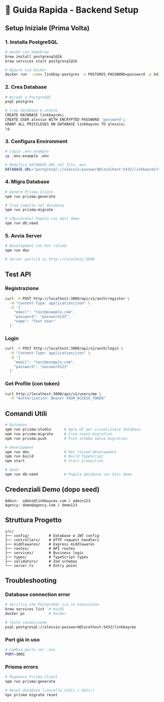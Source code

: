 # 🚀 Guida Rapida - Backend Setup

## Setup Iniziale (Prima Volta)

### 1. Installa PostgreSQL

```bash
# macOS con Homebrew
brew install postgresql@16
brew services start postgresql@16

# Oppure usa Docker
docker run --name linkbay-postgres -e POSTGRES_PASSWORD=password -p 5432:5432 -d postgres:16
```

### 2. Crea Database

```bash
# Accedi a PostgreSQL
psql postgres

# Crea database e utente
CREATE DATABASE linkbaycms;
CREATE USER alessio WITH ENCRYPTED PASSWORD 'password';
GRANT ALL PRIVILEGES ON DATABASE linkbaycms TO alessio;
\q
```

### 3. Configura Environment

```bash
# Copia .env.example
cp .env.example .env

# Modifica DATABASE_URL nel file .env
DATABASE_URL="postgresql://alessio:password@localhost:5432/linkbaycms?schema=public"
```

### 4. Migra Database

```bash
# Genera Prisma Client
npm run prisma:generate

# Crea tabelle nel database
npm run prisma:migrate

# (Opzionale) Popola con dati demo
npm run db:seed
```

### 5. Avvia Server

```bash
# Development con hot reload
npm run dev

# Server partirà su http://localhost:3000
```

## Test API

### Registrazione

```bash
curl -X POST http://localhost:3000/api/v1/auth/register \
  -H "Content-Type: application/json" \
  -d '{
    "email": "test@example.com",
    "password": "password123",
    "name": "Test User"
  }'
```

### Login

```bash
curl -X POST http://localhost:3000/api/v1/auth/login \
  -H "Content-Type: application/json" \
  -d '{
    "email": "test@example.com",
    "password": "password123"
  }'
```

### Get Profile (con token)

```bash
curl http://localhost:3000/api/v1/users/me \
  -H "Authorization: Bearer YOUR_ACCESS_TOKEN"
```

## Comandi Utili

```bash
# Database
npm run prisma:studio      # Apre UI per visualizzare database
npm run prisma:migrate     # Crea nuova migration
npm run prisma:push        # Push schema senza migration

# Development
npm run dev                # Hot reload development
npm run build              # Build TypeScript
npm start                  # Start production

# Seed
npm run db:seed            # Popola database con dati demo
```

## Credenziali Demo (dopo seed)

```
Admin:  admin@linkbaycms.com / admin123
Agency: demo@agency.com / demo123
```

## Struttura Progetto

```
src/
├── config/         # Database e JWT config
├── controllers/    # HTTP request handlers
├── middlewares/    # Express middlewares
├── routes/         # API routes
├── services/       # Business logic
├── types/          # TypeScript types
├── validators/     # Zod schemas
└── server.ts       # Entry point
```

## Troubleshooting

### Database connection error

```bash
# Verifica che PostgreSQL sia in esecuzione
brew services list  # macOS
docker ps           # Docker

# Testa connessione
psql postgresql://alessio:password@localhost:5432/linkbaycms
```

### Port già in uso

```bash
# Cambia porta nel .env
PORT=3001
```

### Prisma errors

```bash
# Rigenera Prisma Client
npm run prisma:generate

# Reset database (cancella tutti i dati!)
npx prisma migrate reset
```
